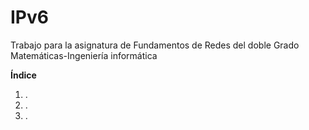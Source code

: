 IPv6
====

Trabajo para la asignatura de Fundamentos de Redes del doble Grado Matemáticas-Ingeniería informática

**Índice**

1. .
2. .
3. .
